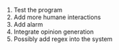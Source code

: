 1. Test the program
2. Add more humane interactions
3. Add alarm
4. Integrate opinion generation
5. Possibly add regex into the system